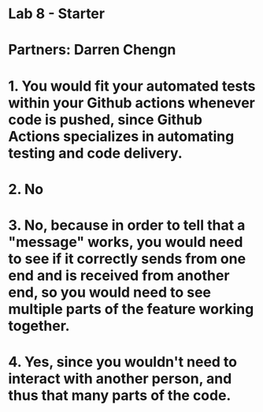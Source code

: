 # Lab 8 - Starter
# Partners: Darren Chengn
# 1. You would fit your automated tests within your Github actions whenever code is pushed, since Github Actions specializes in automating testing and code delivery.
# 2. No
# 3. No, because in order to tell that a "message" works, you would need to see if it correctly sends from one end and is received from another end, so you would need to see multiple parts of the feature working together.
# 4. Yes, since you wouldn't need to interact with another person, and thus that many parts of the code.